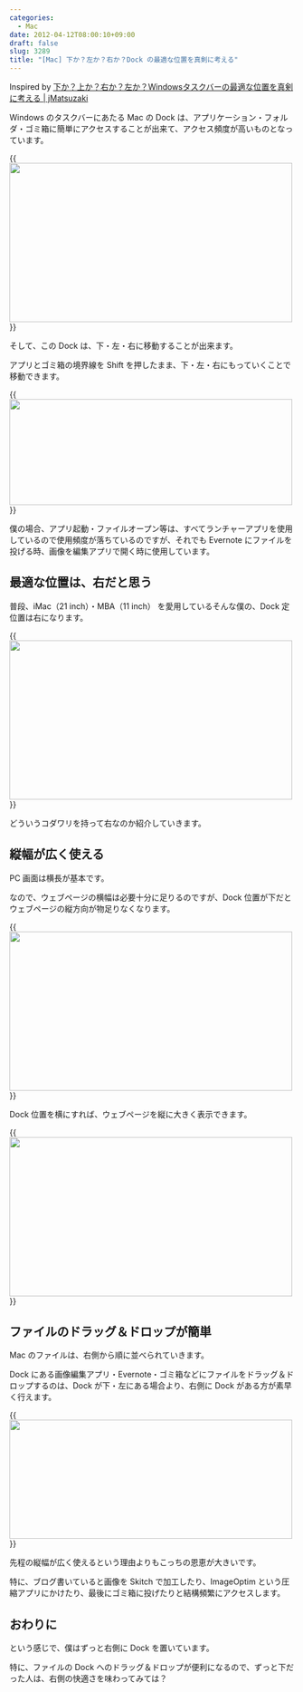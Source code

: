 ```yaml
---
categories:
  - Mac
date: 2012-04-12T08:00:10+09:00
draft: false
slug: 3289
title: "[Mac] 下か？左か？右か？Dock の最適な位置を真剣に考える"
---
```


Inspired by [下か？上か？右か？左か？Windowsタスクバーの最適な位置を真剣に考える | jMatsuzaki](http://jmatsuzaki.wordpress.com/2012/03/30/%e4%b8%8b%e3%81%8b%ef%bc%9f%e4%b8%8a%e3%81%8b%ef%bc%9f%e5%8f%b3%e3%81%8b%ef%bc%9f%e5%b7%a6%e3%81%8b%ef%bc%9fwindows%e3%82%bf%e3%82%b9%e3%82%af%e3%83%90%e3%83%bc%e3%81%ae%e6%9c%80%e9%81%a9%e3%81%aa/)

Windows のタスクバーにあたる Mac の Dock は、アプリケーション・フォルダ・ゴミ箱に簡単にアクセスすることが出来て、アクセス頻度が高いものとなっています。

{{<img alt="" src="/images/2012/04/3289_1.png" width="500" height="281">}}

そして、この Dock は、下・左・右に移動することが出来ます。

アプリとゴミ箱の境界線を Shift を押したまま、下・左・右にもっていくことで移動できます。

{{<img alt="" src="/images/2012/04/3289_2.png" width="500" height="187">}}

僕の場合、アプリ起動・ファイルオープン等は、すべてランチャーアプリを使用しているので使用頻度が落ちているのですが、それでも Evernote にファイルを投げる時、画像を編集アプリで開く時に使用しています。

## 最適な位置は、右だと思う

普段、iMac（21 inch）・MBA（11 inch） を愛用しているそんな僕の、Dock 定位置は右になります。

{{<img alt="" src="/images/2012/04/3289_3.png" width="500" height="281">}}

どういうコダワリを持って右なのか紹介していきます。

## 縦幅が広く使える

PC 画面は横長が基本です。

なので、ウェブページの横幅は必要十分に足りるのですが、Dock 位置が下だとウェブページの縦方向が物足りなくなります。

{{<img alt="" src="/images/2012/04/3289_4.png" width="500" height="281">}}

Dock 位置を横にすれば、ウェブページを縦に大きく表示できます。

{{<img alt="" src="/images/2012/04/3289_5.png" width="500" height="281">}}

## ファイルのドラッグ＆ドロップが簡単

Mac のファイルは、右側から順に並べられていきます。

Dock にある画像編集アプリ・Evernote・ゴミ箱などにファイルをドラッグ＆ドロップするのは、Dock が下・左にある場合より、右側に Dock がある方が素早く行えます。

{{<img alt="" src="/images/2012/04/3289_6.png" width="500" height="210">}}

先程の縦幅が広く使えるという理由よりもこっちの恩恵が大きいです。

特に、ブログ書いていると画像を Skitch で加工したり、ImageOptim という圧縮アプリにかけたり、最後にゴミ箱に投げたりと結構頻繁にアクセスします。

## おわりに

という感じで、僕はずっと右側に Dock を置いています。

特に、ファイルの Dock へのドラッグ＆ドロップが便利になるので、ずっと下だった人は、右側の快適さを味わってみては？
